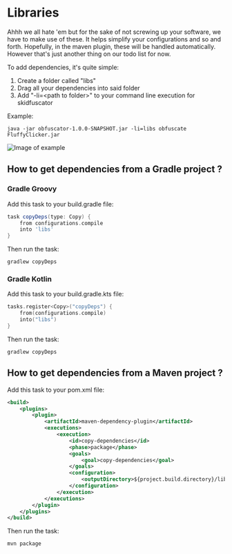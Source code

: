 # Libraries

Ahhh we all hate 'em but for the sake of not screwing up your software, we have to make use of these. It helps simplify your
configurations and so and forth. Hopefully, in the maven plugin, these will be handled automatically. However that's just 
another thing on our todo list for now.

To add dependencies, it's quite simple:
1. Create a folder called "libs"
2. Drag all your dependencies into said folder
3. Add "-li=\<path to folder\>" to your command line execution for skidfuscator

Example:
```console
java -jar obfuscator-1.0.0-SNAPSHOT.jar -li=libs obfuscate FluffyClicker.jar
```
![Image of example](https://i.imgur.com/AYxEoYp.png)

## How to get dependencies from a Gradle project ?

### Gradle Groovy

Add this task to your build.gradle file:
```groovy
task copyDeps(type: Copy) {
    from configurations.compile
    into 'libs'
}
```

Then run the task:
```console
gradlew copyDeps
```

### Gradle Kotlin

Add this task to your build.gradle.kts file:
```kotlin
tasks.register<Copy>("copyDeps") {
    from(configurations.compile)
    into("libs")
}
```

Then run the task:
```console
gradlew copyDeps
```

## How to get dependencies from a Maven project ?

Add this task to your pom.xml file:
```xml
<build>
    <plugins>
        <plugin>
            <artifactId>maven-dependency-plugin</artifactId>
            <executions>
                <execution>
                    <id>copy-dependencies</id>
                    <phase>package</phase>
                    <goals>
                        <goal>copy-dependencies</goal>
                    </goals>
                    <configuration>
                        <outputDirectory>${project.build.directory}/libs</outputDirectory>
                    </configuration>
                </execution>
            </executions>
        </plugin>
    </plugins>
</build>
```

Then run the task:
```console
mvn package
```

